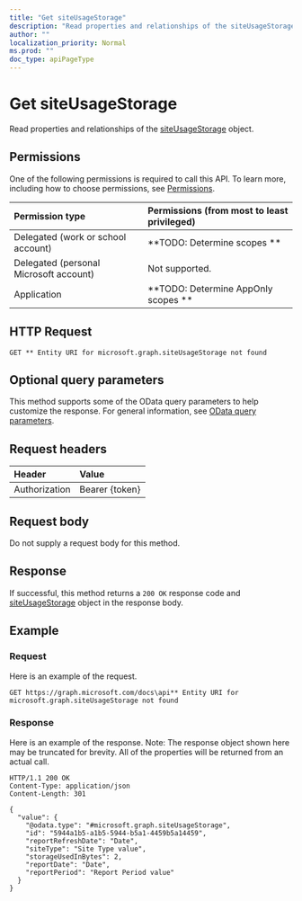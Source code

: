 ```yaml
---
title: "Get siteUsageStorage"
description: "Read properties and relationships of the siteUsageStorage object."
author: ""
localization_priority: Normal
ms.prod: ""
doc_type: apiPageType
---
```


# Get siteUsageStorage

Read properties and relationships of the [siteUsageStorage](../resources/siteusagestorage.md) object.

## Permissions
One of the following permissions is required to call this API. To learn more, including how to choose permissions, see [Permissions](/concepts/permissions-reference.md).

|Permission type|Permissions (from most to least privileged)|
|:---|:---|
|Delegated (work or school account)|**TODO: Determine scopes **|
|Delegated (personal Microsoft account)|Not supported.|
|Application|**TODO: Determine AppOnly scopes **|

## HTTP Request
<!-- {
  "blockType": "ignored"
}
-->
``` http
GET ** Entity URI for microsoft.graph.siteUsageStorage not found
```

## Optional query parameters
This method supports some of the OData query parameters to help customize the response. For general information, see [OData query parameters](/graph/query-parameters).

## Request headers
|Header|Value|
|:---|:---|
|Authorization|Bearer {token}|

## Request body
Do not supply a request body for this method.

## Response
If successful, this method returns a `200 OK` response code and [siteUsageStorage](../resources/siteusagestorage.md) object in the response body.

## Example

### Request
Here is an example of the request.
<!-- {
  "blockType": "request",
  "name": "get_siteusagestorage"
}
-->
``` http
GET https://graph.microsoft.com/docs\api** Entity URI for microsoft.graph.siteUsageStorage not found
```

### Response
Here is an example of the response. Note: The response object shown here may be truncated for brevity. All of the properties will be returned from an actual call.
<!-- {
  "blockType": "response",
  "truncated": true,
  "@odata.type": "microsoft.graph.siteUsageStorage"
}
-->
``` http
HTTP/1.1 200 OK
Content-Type: application/json
Content-Length: 301

{
  "value": {
    "@odata.type": "#microsoft.graph.siteUsageStorage",
    "id": "5944a1b5-a1b5-5944-b5a1-4459b5a14459",
    "reportRefreshDate": "Date",
    "siteType": "Site Type value",
    "storageUsedInBytes": 2,
    "reportDate": "Date",
    "reportPeriod": "Report Period value"
  }
}
```

